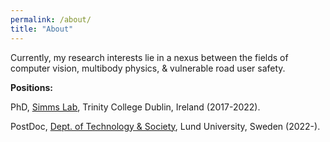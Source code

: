 ```yaml
---
permalink: /about/
title: "About"
---
```


Currently, my research interests lie in a nexus between the fields of computer vision, multibody physics, & vulnerable road user safety.

**Positions:**

PhD, <a href="https://www.csimmslab.com/research-group/kevin-gildea" target="_blank">Simms Lab</a>, Trinity College Dublin, Ireland (2017-2022).

PostDoc, <a href="https://portal.research.lu.se/en/organisations/transport-and-roads" target="_blank">Dept. of Technology & Society</a>, Lund University, Sweden (2022-).




